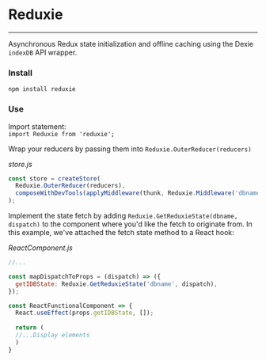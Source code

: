 # Reduxie
---
Asynchronous Redux state initialization and offline caching using the Dexie `indexDB` API wrapper.

### Install

```npm install reduxie```

### Use
Import statement:<br>
```import Reduxie from 'reduxie';```

Wrap your reducers by passing them into `Reduxie.OuterReducer(reducers)`

*store.js*
```javascript
const store = createStore(
  Reduxie.OuterReducer(reducers),
  composeWithDevTools(applyMiddleware(thunk, Reduxie.Middleware('dbname')))
);
```
Implement the state fetch by adding `Reduxie.GetReduxieState(dbname, dispatch)` to the component where you'd like the fetch to originate from. In this example, we've attached the fetch state method to a React hook:

*ReactComponent.js*
```javascript
//...

const mapDispatchToProps = (dispatch) => ({
  getIDBState: Reduxie.GetReduxieState('dbname', dispatch),
});

const ReactFunctionalComponent => {
  React.useEffect(props.getIDBState, []);
  
  return (
  //...Display elements
  )
}
```


